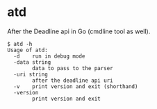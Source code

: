 # atd

After the Deadline api in Go (cmdline tool as well).

```console
$ atd -h
Usage of atd:
  -d    run in debug mode
  -data string
        data to pass to the parser
  -uri string
        after the deadline api uri
  -v    print version and exit (shorthand)
  -version
        print version and exit
```
